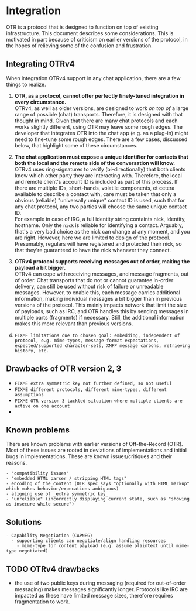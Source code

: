 # Integration

OTR is a protocol that is designed to function on top of existing infrastructure. This document describes some considerations. This is motivated in part because of criticism on earlier versions of the protocol, in the hopes of relieving some of the confusion and frustration.

## Integrating OTRv4

When integration OTRv4 support in any chat application, there are a few things to realize.

1.  __OTR, as a protocol, cannot offer perfectly finely-tuned integration in every circumstance.__  
    OTRv4, as well as older versions, are designed to work _on top of_ a large range of possible (chat) transports. Therefore, it is designed with that thought in mind. Given that there are many chat protocols and each works slightly different, using OTR may leave some rough edges. The developer that integrates OTR into the chat app (e.g. as a plug-in) might need to fine-tune some rough edges. There are a few cases, discussed below, that highlight some of these circumstances.

1.  __The chat application must expose a unique identifier for contacts that both the local and the remote side of the conversation will know.__  
    OTRv4 uses ring-signatures to verify (bi-directionally) that both clients know which other party they are interacting with. Therefore, the local and remote client's account ID is included as part of this process. If there are multiple IDs, short-hands, volatile components, et cetera available to describe a contact with, care must be taken that only a obvious (reliable) "universally unique" contact ID is used, such that for any chat protocol, any two parties will choose the same unique contact ID.  
    For example in case of IRC, a full identity string containts nick, identity, hostname. Only the `nick` is reliable for identifying a contact. Arguably, that's a very bad choice as the nick can change at any moment, and you are right. However, here we are limited to design of the protocol. Presumably, regulars will have registered and protected their nick, so that they're guaranteed to have the nick whenever they connect.

1.  __OTRv4 protocol supports receiving messages out of order, making the payload a bit bigger.__  
    OTRv4 can cope with receiving messages, and message fragments, out of order. Chat transports that do not or cannot guarantee in-order delivery, can still be used without risk of failure or unreadable messages. However, to enable this, each message carries additional information, making individual messages a bit bigger than in previous versions of the protocol. This mainly impacts network that limit the size of payloads, such as IRC, and OTR handles this by sending messages in multiple parts (fragments) if necessary. Still, the additional information makes this more relevant than previous versions.

1.  `FIXME limitations due to chosen goal: embedding, independent of protocol, e.g. mime-types, message-format expectations, expected/supported character-sets, XMPP message carbons, retrieving history, etc.`

## Drawbacks of OTR version 2, 3

- `FIXME extra symmetric key not further defined, so not useful`
- `FIXME different protocols, different mime-types, different assumptions`
- `FIXME OTR version 3 tackled situation where multiple clients are active on one account`
- 

## Known problems

There are known problems with earlier versions of Off-the-Record (OTR). Most of these issues are rooted in deviations of implementations and initial bugs in implementations. These are known issues/critiques and their reasons.

```FIXME
- "compatibility issues"
- "embedded HTML parser / stripping HTML tags"
- encoding of the content (OTR spec says "optionally with HTML markup" which makes behavior/expecations ambiguous)
- aligning use of _extra symmetric key_
- "unreliable" (incorrectly displaying current state, such as "showing as insecure while secure")
```

## Solutions

```FIXME
- Capability Negotiation (CAPNEG)
  - supporting clients can negotiate/align handling resources
    - mime-type for content payload (e.g. assume plaintext until mime-type negotiated)
```

## TODO OTRv4 drawbacks

- the use of two public keys during messaging (required for out-of-order messaging) makes messages significantly longer. Protocols like IRC are impacted as these have limited message sizes, therefore requires fragmentation to work.
